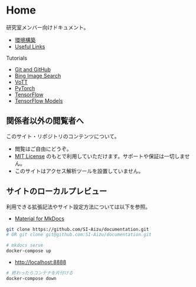 # Home

研究室メンバー向けドキュメント。

- [環境構築](./setup)
- [Useful Links](./Useful-Links)

Tutorials

- [Git and GitHub](./Tutorial-GitHub)
- [Bing Image Search](./Tutorial-Bing-Image-Search)
- [VoTT](./Tutorial-VoTT)
- [PyTorch](./Tutorial-PyTorch)
- [TensorFlow](./Tutorial-TensorFlow)
- [TensorFlow Models](./Tutorial-TensorFlow-Models)



## 関係者以外の閲覧者へ

このサイト・リポジトリのコンテンツについて。

- 閲覧はご自由にどうぞ。
- [MIT License] のもとで利用していただけます。サポートや保証は一切しません。
- このサイトはアクセス解析ツールを設置していません。

[MIT License]: https://github.com/SI-Aizu/documentation/blob/master/LICENSE



## サイトのローカルプレビュー

利用できる拡張記法やサイト設定方法については以下を参照。

- [Material for MkDocs](https://squidfunk.github.io/mkdocs-material/)

```sh
git clone https://github.com/SI-Aizu/documentation.git
# OR git clone git@github.com:SI-Aizu/documentation.git

# mkdocs serve
docker-compose up
```

- [http://localhost:8888](http://localhost:8888)

```sh
# 終わったらコンテナを片付ける
docker-compose down
```

